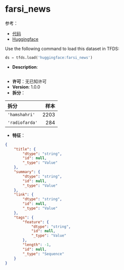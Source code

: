 # farsi_news

参考：

- [代码](https://github.com/huggingface/datasets/blob/master/datasets/farsi_news)
- [Huggingface](https://huggingface.co/datasets/farsi_news)

Use the following command to load this dataset in TFDS:

```python
ds = tfds.load('huggingface:farsi_news')
```

- **Description**:

```

```

- **许可**：无已知许可
- **Version**: 1.0.0
- **拆分**：

拆分 | 样本
:-- | --:
`'hamshahri'` | 2203
`'radiofarda'` | 284

- **特征**：

```json
{
    "title": {
        "dtype": "string",
        "id": null,
        "_type": "Value"
    },
    "summary": {
        "dtype": "string",
        "id": null,
        "_type": "Value"
    },
    "link": {
        "dtype": "string",
        "id": null,
        "_type": "Value"
    },
    "tags": {
        "feature": {
            "dtype": "string",
            "id": null,
            "_type": "Value"
        },
        "length": -1,
        "id": null,
        "_type": "Sequence"
    }
}
```
